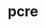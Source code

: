---
title: "pcre"
layout: cache
categories: [package, develop-2025-03-16]
meta: {"compilers": ["apple-clang@=16.0.0", "cce@=18.0.0", "gcc@=10.5.0", "gcc@=11.1.0", "gcc@=11.4.0", "gcc@=13.2.0", "gcc@=13.3.0", "gcc@=7.5.0", "oneapi@=2024.2.1"], "num_specs": 11, "num_specs_by_stack": {"data-vis-sdk": 1, "developer-tools-aarch64-linux-gnu": 1, "developer-tools-darwin": 1, "developer-tools-x86_64_v3-linux-gnu": 1, "e4s": 1, "e4s-cray-rhel": 1, "e4s-neoverse-v2": 1, "e4s-oneapi": 1, "e4s-rocm-external": 1, "hep": 1, "ml-darwin-aarch64-mps": 1, "ml-linux-aarch64-cpu": 1, "ml-linux-aarch64-cuda": 1, "ml-linux-x86_64-cpu": 1, "ml-linux-x86_64-cuda": 1, "ml-linux-x86_64-rocm": 1, "radiuss": 1, "root": 11, "tutorial": 1}, "oss": ["centos7", "rhel8", "sequoia", "ubuntu18.04", "ubuntu20.04", "ubuntu22.04", "ubuntu24.04"], "platforms": ["darwin", "linux"], "stacks": ["data-vis-sdk", "developer-tools-aarch64-linux-gnu", "developer-tools-darwin", "developer-tools-x86_64_v3-linux-gnu", "e4s", "e4s-cray-rhel", "e4s-neoverse-v2", "e4s-oneapi", "e4s-rocm-external", "hep", "ml-darwin-aarch64-mps", "ml-linux-aarch64-cpu", "ml-linux-aarch64-cuda", "ml-linux-x86_64-cpu", "ml-linux-x86_64-cuda", "ml-linux-x86_64-rocm", "radiuss", "root", "tutorial"], "targets": ["aarch64", "neoverse_v2", "x86_64_v3"], "versions": ["8.45"]}
spec_details: [{"compiler": "oneapi@=2024.2.1", "hash": "2vgqgz5gwigs5dxe43wzcvdiaxfj4awr", "os": "ubuntu22.04", "platform": "linux", "size": "-", "stacks": ["e4s-oneapi", "root"], "target": "x86_64_v3", "variants": ["build_system=autotools", "~jit", "+multibyte", "+pic", "+shared", "+static", "+utf"], "versions": ["8.45"]}, {"compiler": "gcc@=13.3.0", "hash": "3ya7w3mr6vhnjbstlvmxofojhsafdkjr", "os": "rhel8", "platform": "linux", "size": "-", "stacks": ["developer-tools-aarch64-linux-gnu", "root"], "target": "aarch64", "variants": ["build_system=autotools", "~jit", "+multibyte", "+pic", "+shared", "+static", "+utf"], "versions": ["8.45"]}, {"compiler": "gcc@=10.5.0", "hash": "7hgjnwuiice5kcj3moprjzuzpbkosglh", "os": "centos7", "platform": "linux", "size": "-", "stacks": ["developer-tools-x86_64_v3-linux-gnu", "root"], "target": "x86_64_v3", "variants": ["build_system=autotools", "~jit", "+multibyte", "+pic", "+shared", "+static", "+utf"], "versions": ["8.45"]}, {"compiler": "gcc@=13.2.0", "hash": "fdz5cjiotzdzejch5r5csxfi6zwc2s6f", "os": "ubuntu24.04", "platform": "linux", "size": "-", "stacks": ["ml-linux-x86_64-cpu", "ml-linux-x86_64-cuda", "ml-linux-x86_64-rocm", "root"], "target": "x86_64_v3", "variants": ["build_system=autotools", "~jit", "+multibyte", "+pic", "+shared", "+static", "+utf"], "versions": ["8.45"]}, {"compiler": "apple-clang@=16.0.0", "hash": "hkj7odb5rokeapa6u32yua4ifgyacs75", "os": "sequoia", "platform": "darwin", "size": "-", "stacks": ["developer-tools-darwin", "ml-darwin-aarch64-mps", "root"], "target": "aarch64", "variants": ["build_system=autotools", "~jit", "+multibyte", "+pic", "+shared", "+static", "+utf"], "versions": ["8.45"]}, {"compiler": "gcc@=7.5.0", "hash": "itjclc45ukpvwxzzw3zujhfg7gu5glti", "os": "ubuntu18.04", "platform": "linux", "size": "-", "stacks": ["radiuss", "root"], "target": "x86_64_v3", "variants": ["build_system=autotools", "~jit", "+multibyte", "+pic", "+shared", "+static", "+utf"], "versions": ["8.45"]}, {"compiler": "gcc@=11.1.0", "hash": "mvnppbs7qesmgluodlmic2pm4kn5ebji", "os": "ubuntu20.04", "platform": "linux", "size": "-", "stacks": ["data-vis-sdk", "root"], "target": "x86_64_v3", "variants": ["build_system=autotools", "~jit", "+multibyte", "+pic", "+shared", "+static", "+utf"], "versions": ["8.45"]}, {"compiler": "gcc@=13.2.0", "hash": "o4oosvtz7oibvp4lmxo36fgltu2jmhes", "os": "ubuntu24.04", "platform": "linux", "size": "-", "stacks": ["ml-linux-aarch64-cpu", "ml-linux-aarch64-cuda", "root"], "target": "aarch64", "variants": ["build_system=autotools", "~jit", "+multibyte", "+pic", "+shared", "+static", "+utf"], "versions": ["8.45"]}, {"compiler": "gcc@=11.4.0", "hash": "pyez367anfpzghth5e2ifte23x7qazlf", "os": "ubuntu22.04", "platform": "linux", "size": "-", "stacks": ["e4s", "e4s-rocm-external", "hep", "root", "tutorial"], "target": "x86_64_v3", "variants": ["build_system=autotools", "~jit", "+multibyte", "+pic", "+shared", "+static", "+utf"], "versions": ["8.45"]}, {"compiler": "gcc@=11.4.0", "hash": "vfcaxmmfd5mneykdm56l6gsb3vc7wpv4", "os": "ubuntu22.04", "platform": "linux", "size": "-", "stacks": ["e4s-neoverse-v2", "root"], "target": "neoverse_v2", "variants": ["build_system=autotools", "~jit", "+multibyte", "+pic", "+shared", "+static", "+utf"], "versions": ["8.45"]}, {"compiler": "cce@=18.0.0", "hash": "x4bigv7v6oiv3ko2rvu4z7cjepsigsbr", "os": "rhel8", "platform": "linux", "size": "-", "stacks": ["e4s-cray-rhel", "root"], "target": "x86_64_v3", "variants": ["build_system=autotools", "~jit", "+multibyte", "+pic", "+shared", "+static", "+utf"], "versions": ["8.45"]}]
---